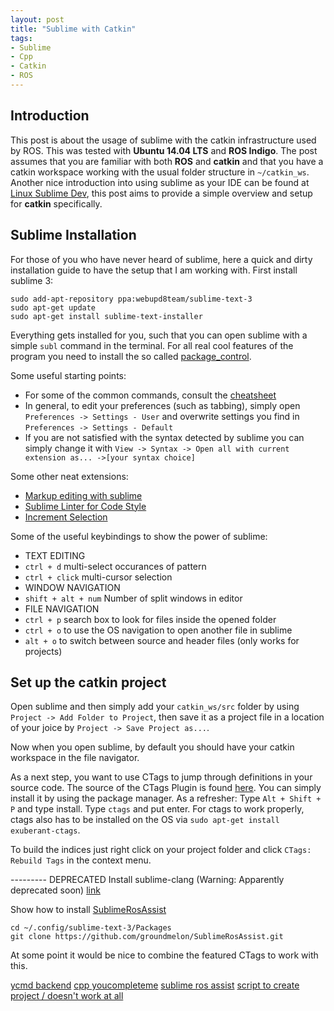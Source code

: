 ```yaml
---
layout: post
title: "Sublime with Catkin"
tags:
- Sublime
- Cpp
- Catkin
- ROS
---
```


## Introduction

This post is about the usage of sublime with the catkin infrastructure used by ROS. This was tested with **Ubuntu 14.04 LTS** and **ROS Indigo**. The post assumes that you are familiar with both **ROS** and **catkin** and that you have a catkin workspace working with the usual folder structure in `~/catkin_ws`. Another nice introduction into using sublime as your IDE can be found at [Linux Sublime Dev](https://chromium.googlesource.com/chromium/src/+/master/docs/linux_sublime_dev.md), this post aims to provide a simple overview and setup for **catkin** specifically.

## Sublime Installation

For those of you who have never heard of sublime, here a quick and dirty installation guide to have the setup that I am working with. First install sublime 3:

```raw
sudo add-apt-repository ppa:webupd8team/sublime-text-3
sudo apt-get update
sudo apt-get install sublime-text-installer
```

Everything gets installed for you, such that you can open sublime with a simple `subl` command in the terminal. For all real cool features of the program you need to install the so called [package_control](https://packagecontrol.io/installation).

Some useful starting points:

* For some of the common commands, consult the [cheatsheet](http://csnipp.com/s/66/-List-of-commonly-used-sublime-text-commands)
* In general, to edit your preferences (such as tabbing), simply open `Preferences -> Settings - User` and overwrite settings you find in `Preferences -> Settings - Default`
* If you are not satisfied with the syntax detected by sublime you can simply change it with `View -> Syntax -> Open all with current extension as... ->[your syntax choice]`

Some other neat extensions:

* [Markup editing with sublime](http://plaintext-productivity.net/2-04-how-to-set-up-sublime-text-for-markdown-editing.html)
* [Sublime Linter for Code Style](http://www.sublimelinter.com/en/latest/)
* [Increment Selection](https://github.com/yulanggong/IncrementSelection)

Some of the useful keybindings to show the power of sublime:

* TEXT EDITING
* `ctrl + d` multi-select occurances of pattern
* `ctrl + click` multi-cursor selection
* WINDOW NAVIGATION
* `shift + alt + num` Number of split windows in editor
* FILE NAVIGATION
* `ctrl + p` search box to look for files inside the opened folder
* `ctrl + o` to use the OS navigation to open another file in sublime
* `alt + o` to switch between source and header files (only works for projects)

## Set up the catkin project

Open sublime and then simply add your `catkin_ws/src` folder by using `Project -> Add Folder to Project`, then save it as a project file in a location of your joice by `Project -> Save Project as...`.

Now when you open sublime, by default you should have your catkin workspace in the file navigator.

As a next step, you want to use CTags to jump through definitions in your source code. The source of the CTags Plugin is found [here](https://github.com/SublimeText/CTags). You can simply install it by using the package manager. As a refresher: Type `Alt + Shift + P` and type install. Type `ctags` and put enter. For ctags to work properly, ctags also has to be installed on the OS via `sudo apt-get install exuberant-ctags`.

To build the indices just right click on your project folder and click `CTags: Rebuild Tags` in the context menu.

--------- DEPRECATED
Install sublime-clang (Warning: Apparently deprecated soon) [link](https://chromium.googlesource.com/chromium/src/+/master/docs/linux_sublime_dev.md#Code-Completion-with-SublimeClang-Linux-Only)

Show how to install [SublimeRosAssist](https://github.com/groundmelon/SublimeRosAssist)

```
cd ~/.config/sublime-text-3/Packages
git clone https://github.com/groundmelon/SublimeRosAssist.git

```

At some point it would be nice to combine the featured CTags to work with this.

[ycmd backend](https://github.com/Valloric/ycmd)
[cpp youcompleteme](https://github.com/glymehrvrd/CppYCM)
[sublime ros assist](https://github.com/groundmelon/SublimeRosAssist)
[script to create project / doesn't work at all](https://gist.github.com/wjwwood/5273972)

